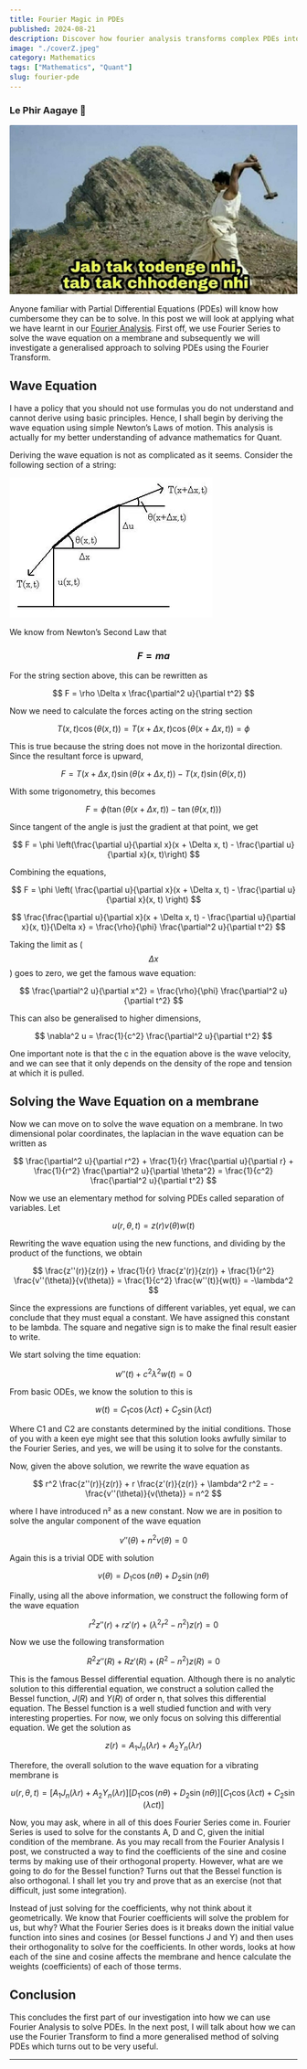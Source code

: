 ```yaml
---
title: Fourier Magic in PDEs
published: 2024-08-21 
description: Discover how fourier analysis transforms complex PDEs into harmonious solutions, revealing hidden patterns and simplifying the study of dynamic systems like heat flow and wave propagation.
image: "./coverZ.jpeg"
category: Mathematics
tags: ["Mathematics", "Quant"]
slug: fourier-pde
---
```


### Le Phir Aagaye 😤
![](./The_mountain_man.jpg)


Anyone familiar with Partial Differential Equations (PDEs) will know how cumbersome they can be to solve. In this post we will look at applying what we have learnt in our [Fourier Analysis](https://arawn.live/posts/fourier-intro/). First off, we use Fourier Series to solve the wave equation on a membrane and subsequently we will investigate a generalised approach to solving PDEs using the Fourier Transform.


## Wave Equation
I have a policy that you should not use formulas you do not understand and cannot derive using basic principles. Hence, I shall begin by deriving the wave equation using simple Newton’s Laws of motion. This analysis is actually for my better understanding of advance mathematics for Quant.

Deriving the wave equation is not as complicated as it seems. Consider the following section of a string:

![](./graph.png)

We know from Newton’s Second Law that

### $$F = ma$$

For the string section above, this can be rewritten as

$$
F = \rho \Delta x \frac{\partial^2 u}{\partial t^2}
$$

Now we need to calculate the forces acting on the string section

$$
T(x, t) \cos(\theta(x, t)) = T(x + \Delta x, t) \cos(\theta(x + \Delta x, t)) = \phi
$$

This is true because the string does not move in the horizontal direction. Since the resultant force is upward,

$$
F = T(x + \Delta x, t) \sin(\theta(x + \Delta x, t)) - T(x, t) \sin(\theta(x, t))
$$

With some trigonometry, this becomes

$$
F = \phi \left(\tan(\theta(x + \Delta x, t)) - \tan(\theta(x, t))\right)
$$

Since tangent of the angle is just the gradient at that point, we get

$$
F = \phi \left(\frac{\partial u}{\partial x}(x + \Delta x, t) - \frac{\partial u}{\partial x}(x, t)\right)
$$

Combining the equations,

$$
F = \phi \left( \frac{\partial u}{\partial x}(x + \Delta x, t) - \frac{\partial u}{\partial x}(x, t) \right)
$$

$$
\frac{\frac{\partial u}{\partial x}(x + \Delta x, t) - \frac{\partial u}{\partial x}(x, t)}{\Delta x} = \frac{\rho}{\phi} \frac{\partial^2 u}{\partial t^2}
$$


Taking the limit as \( $$\Delta x$$ \) goes to zero, we get the famous wave equation:


$$
\frac{\partial^2 u}{\partial x^2} = \frac{\rho}{\phi} \frac{\partial^2 u}{\partial t^2}
$$

This can also be generalised to higher dimensions,

$$
\nabla^2 u = \frac{1}{c^2} \frac{\partial^2 u}{\partial t^2}
$$


One important note is that the c in the equation above is the wave velocity, and we can see that it only depends on the density of the rope and tension at which it is pulled.

## Solving the Wave Equation on a membrane
Now we can move on to solve the wave equation on a membrane. In two dimensional polar coordinates, the laplacian in the wave equation can be written as

$$
\frac{\partial^2 u}{\partial r^2} + \frac{1}{r} \frac{\partial u}{\partial r} + \frac{1}{r^2} \frac{\partial^2 u}{\partial \theta^2} = \frac{1}{c^2} \frac{\partial^2 u}{\partial t^2}
$$

Now we use an elementary method for solving PDEs called separation of variables. Let

$$
u(r, \theta, t) = z(r) v(\theta) w(t)
$$


Rewriting the wave equation using the new functions, and dividing by the product of the functions, we obtain

$$
\frac{z''(r)}{z(r)} + \frac{1}{r} \frac{z'(r)}{z(r)} + \frac{1}{r^2} \frac{v''(\theta)}{v(\theta)} = \frac{1}{c^2} \frac{w''(t)}{w(t)} = -\lambda^2
$$


Since the expressions are functions of different variables, yet equal, we can conclude that they must equal a constant. We have assigned this constant to be lambda. The square and negative sign is to make the final result easier to write.

We start solving the time equation:

$$
w''(t) + c^2\lambda^2 w(t) = 0
$$

From basic ODEs, we know the solution to this is

$$
w(t) = C_1 \cos(\lambda c t) + C_2 \sin(\lambda c t)
$$

Where C1 and C2 are constants determined by the initial conditions. Those of you with a keen eye might see that this solution looks awfully similar to the Fourier Series, and yes, we will be using it to solve for the constants.

Now, given the above solution, we rewrite the wave equation as

$$
r^2 \frac{z''(r)}{z(r)} + r \frac{z'(r)}{z(r)} + \lambda^2 r^2 = -\frac{v''(\theta)}{v(\theta)} = n^2
$$


where I have introduced n² as a new constant. Now we are in position to solve the angular component of the wave equation

$$
v''(\theta) + n^2 v(\theta) = 0
$$

Again this is a trivial ODE with solution

$$
v(\theta) = D_1 \cos(n\theta) + D_2 \sin(n\theta)
$$


Finally, using all the above information, we construct the following form of the wave equation

$$
r^2 z''(r) + r z'(r) + (\lambda^2 r^2 - n^2) z(r) = 0
$$

Now we use the following transformation

$$
R^2 z''(R) + R z'(R) + (R^2 - n^2) z(R) = 0
$$

This is the famous Bessel differential equation. Although there is no analytic solution to this differential equation, we construct a solution called the Bessel function, $J(R)$ and $Y(R)$ of order n, that solves this differential equation. The Bessel function is a well studied function and with very interesting properties. For now, we only focus on solving this differential equation. We get the solution as


$$
z(r) = A_1 J_n(\lambda r) + A_2 Y_n(\lambda r)
$$

Therefore, the overall solution to the wave equation for a vibrating membrane is

$$
u(r, \theta, t) = [A_1 J_n(\lambda r) + A_2 Y_n(\lambda r)][D_1 \cos(n\theta) + D_2 \sin(n\theta)][C_1 \cos(\lambda c t) + C_2 \sin(\lambda c t)]
$$


Now, you may ask, where in all of this does Fourier Series come in. Fourier Series is used to solve for the constants A, D and C, given the initial condition of the membrane. As you may recall from the Fourier Analysis I post, we constructed a way to find the coefficients of the sine and cosine terms by making use of their orthogonal property. However, what are we going to do for the Bessel function? Turns out that the Bessel function is also orthogonal. I shall let you try and prove that as an exercise (not that difficult, just some integration).

Instead of just solving for the coefficients, why not think about it geometrically. We know that Fourier coefficients will solve the problem for us, but why? What the Fourier Series does is it breaks down the initial value function into sines and cosines (or Bessel functions J and Y) and then uses their orthogonality to solve for the coefficients. In other words, looks at how each of the sine and cosine affects the membrane and hence calculate the weights (coefficients) of each of those terms.

## Conclusion
This concludes the first part of our investigation into how we can use Fourier Analysis to solve PDEs. In the next post, I will talk about how we can use the Fourier Transform to find a more generalised method of solving PDEs which turns out to be very useful.

***